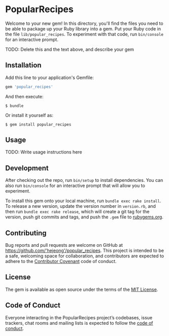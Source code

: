 # PopularRecipes

Welcome to your new gem! In this directory, you'll find the files you need to be able to package up your Ruby library into a gem. Put your Ruby code in the file `lib/popular_recipes`. To experiment with that code, run `bin/console` for an interactive prompt.

TODO: Delete this and the text above, and describe your gem

## Installation

Add this line to your application's Gemfile:

```ruby
gem 'popular_recipes'
```

And then execute:

    $ bundle

Or install it yourself as:

    $ gem install popular_recipes

## Usage

TODO: Write usage instructions here

## Development

After checking out the repo, run `bin/setup` to install dependencies. You can also run `bin/console` for an interactive prompt that will allow you to experiment.

To install this gem onto your local machine, run `bundle exec rake install`. To release a new version, update the version number in `version.rb`, and then run `bundle exec rake release`, which will create a git tag for the version, push git commits and tags, and push the `.gem` file to [rubygems.org](https://rubygems.org).

## Contributing

Bug reports and pull requests are welcome on GitHub at https://github.com/'hejeong'/popular_recipes. This project is intended to be a safe, welcoming space for collaboration, and contributors are expected to adhere to the [Contributor Covenant](http://contributor-covenant.org) code of conduct.

## License

The gem is available as open source under the terms of the [MIT License](https://opensource.org/licenses/MIT).

## Code of Conduct

Everyone interacting in the PopularRecipes project’s codebases, issue trackers, chat rooms and mailing lists is expected to follow the [code of conduct](https://github.com/'hejeong'/popular_recipes/blob/master/CODE_OF_CONDUCT.md).
